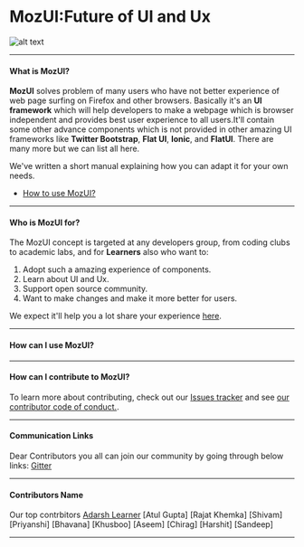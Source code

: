 # MozUI:Future of UI and Ux
![alt text](/images/ "")

***

#### What is MozUI?

**MozUI** solves problem of many users who have not better experience of web page surfing on Firefox and other browsers.
Basically it's an **UI framework** which will help developers to make a webpage which is browser independent and provides best user experience to all users.It'll contain some other advance components which is not provided in other amazing UI frameworks like **Twitter Bootstrap**, **Flat UI**, **Ionic**, and **FlatUI**.
There are many more but we can list all here.

We've written a short manual explaining how you can adapt it for your own needs.

* [How to use MozUI?](https://github.com/MozillaKNITOpenSource/MozUI/wiki)

***

#### Who is MozUI for?

The MozUI concept is targeted at any developers group, from coding clubs to academic labs, and for **Learners** also who want to:

1. Adopt such a amazing experience of components.
2. Learn about UI and Ux.
3. Support open source community.
4. Want to make changes and make it more better for users.

We expect it'll help you a lot share your experience [here](https://facebook.com/learneradarsh). 

***

#### How can I use MozUI?

***

#### How can I contribute to MozUI?


To learn more about contributing, check out our [Issues tracker](https://github.com/MozillaKNITOpenSource/MozUI/issues) and see [our contributor code of conduct.](/Contribution_Guidelines.md).

***

#### Communication Links
Dear Contributors you all can join our community by going through below links:
[Gitter](https://gitter.im/MozUI-Future-of-UI-and-Ux/Lobby)
***
#### Contributors Name
Our top contrbitors
[Adarsh Learner](https://learneradarsh.github.io)
[Atul Gupta]
[Rajat Khemka]
[Shivam]
[Priyanshi]
[Bhavana]
[Khusboo]
[Aseem]
[Chirag]
[Harshit]
[Sandeep]
***

